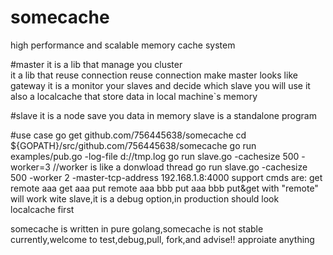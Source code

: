 # somecache
high performance and scalable memory cache system

#master 
	it is a lib that manage you cluster  
	it a lib that reuse connection reuse connection make master looks like gateway
	it is a monitor your slaves and decide which slave you will use
	it also a localcache that store data in local machine`s memory

#slave 
	it is a node save you data in memory
	slave is a standalone program
	
#use case 
	go get github.com/756445638/somecache
	cd ${GOPATH}/src/github.com/756445638/somecache
	go run  examples/pub.go  -log-file d://tmp.log
	go run slave.go -cachesize 500 -worker=3   //worker is like a donwload thread
	go run slave.go -cachesize 500 -worker 2 -master-tcp-address 192.168.1.8:4000
	support cmds are:
		get remote aaa
		get aaa
		put remote aaa bbb 
		put aaa bbb
	put&get with "remote" will  work wite slave,it is a debug option,in production should look localcache first


somecache is written in pure golang,somecache is not stable currently,welcome to test,debug,pull, fork,and advise!!
approiate anything